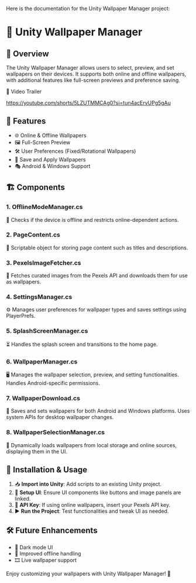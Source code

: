 Here is the documentation for the Unity Wallpaper Manager project:

# 📱 Unity Wallpaper Manager

## 🚀 Overview
The Unity Wallpaper Manager allows users to select, preview, and set wallpapers on their devices. It supports both online and offline wallpapers, with additional features like full-screen previews and preference saving.

🔗 Video Trailer

https://youtube.com/shorts/5LZUTMMCAg0?si=tun4acErvUPg5gAu

## 🎯 Features
- 🌐 Online & Offline Wallpapers
- 🖼️ Full-Screen Preview
- 🛠️ User Preferences (Fixed/Rotational Wallpapers)
- 📂 Save and Apply Wallpapers
- 🎭 Android & Windows Support

## 🏗️ Components
### **1. OfflineModeManager.cs**
🔹 Checks if the device is offline and restricts online-dependent actions.

### **2. PageContent.cs**
📜 Scriptable object for storing page content such as titles and descriptions.

### **3. PexelsImageFetcher.cs**
📸 Fetches curated images from the Pexels API and downloads them for use as wallpapers.

### **4. SettingsManager.cs**
⚙️ Manages user preferences for wallpaper types and saves settings using PlayerPrefs.

### **5. SplashScreenManager.cs**
⏳ Handles the splash screen and transitions to the home page.

### **6. WallpaperManager.cs**
🖥️ Manages the wallpaper selection, preview, and setting functionalities. Handles Android-specific permissions.

### **7. WallpaperDownload.cs**
💾 Saves and sets wallpapers for both Android and Windows platforms. Uses system APIs for desktop wallpaper changes.

### **8. WallpaperSelectionManager.cs**
📂 Dynamically loads wallpapers from local storage and online sources, displaying them in the UI.

## 🔧 Installation & Usage
1. 📥 **Import into Unity**: Add scripts to an existing Unity project.
2. 🎨 **Setup UI**: Ensure UI components like buttons and image panels are linked.
3. 🔑 **API Key**: If using online wallpapers, insert your Pexels API key.
4. ▶️ **Run the Project**: Test functionalities and tweak UI as needed.

## 🛠️ Future Enhancements
- 🌙 Dark mode UI
- 📶 Improved offline handling
- 🎞️ Live wallpaper support

Enjoy customizing your wallpapers with Unity Wallpaper Manager! 🚀

